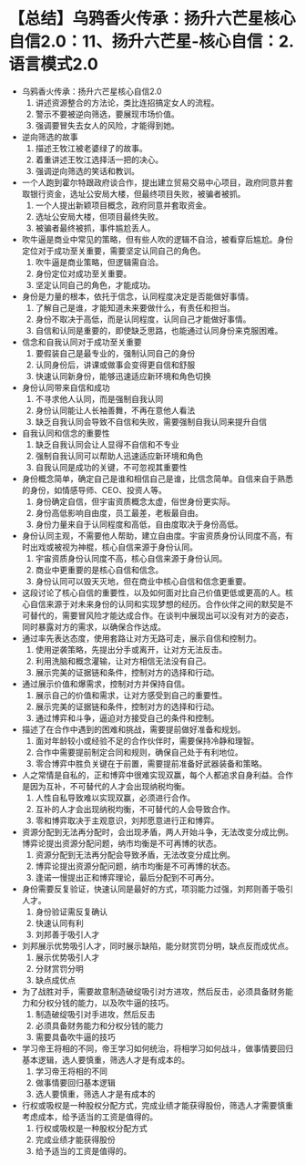 # 【总结】乌鸦香火传承：扬升六芒星核心自信2.0：11、扬升六芒星-核心自信：2.语言模式2.0

-   乌鸦香火传承：扬升六芒星核心自信2.0
    1.  讲述资源整合的方法论，类比连招搞定女人的流程。
    2.  警示不要被逆向筛选，要展现市场价值。
    3.  强调要冒失去女人的风险，才能得到她。
-   逆向筛选的故事
    1.  描述王牧江被老婆绿了的故事。
    2.  着重讲述王牧江选择活一把的决心。
    3.  强调逆向筛选的笑话和教训。
-   一个人跑到霍尔特跟政府谈合作，提出建立贸易交易中心项目，政府同意并套取银行资金，选址公安局大楼，但最终项目失败，被骗者被抓。
    1.  一个人提出新颖项目概念，政府同意并套取资金。
    2.  选址公安局大楼，但项目最终失败。
    3.  被骗者最终被抓，事件尴尬丢人。
-   吹牛逼是商业中常见的策略，但有些人吹的逻辑不自洽，被看穿后尴尬。身份定位对于成功至关重要，需要坚定认同自己的角色。
    1.  吹牛逼是商业策略，但逻辑需自洽。
    2.  身份定位对成功至关重要。
    3.  坚定认同自己的角色，才能成功。
-   身份是力量的根本，依托于信念，认同程度决定是否能做好事情。
    1.  了解自己是谁，才能知道未来要做什么，有责任和担当。
    2.  身份不取决于高低，而是认同程度，认同自己才能做好事情。
    3.  自信和认同是重要的，即使缺乏思路，也能通过认同身份来克服困难。
-   信念和自我认同对于成功至关重要
    1.  要假装自己是最专业的，强制认同自己的身份
    2.  认同身份后，讲课或做事会变得更自信和舒服
    3.  快速认同新身份，能够迅速适应新环境和角色切换
-   身份认同带来自信和成功
    1.  不寻求他人认同，而是强制自我认同
    2.  身份认同能让人长袖善舞，不再在意他人看法
    3.  缺乏自我认同会导致不自信和失败，需要强制自我认同来提升自信
-   自我认同和信念的重要性
    1.  缺乏自我认同会让人显得不自信和不专业
    2.  强制自我认同可以帮助人迅速适应新环境和角色
    3.  自我认同是成功的关键，不可忽视其重要性
-   身份概念简单，确定自己是谁和相信自己是谁，比信念简单。自信来自于熟悉的身份，如情感导师、CEO、投资人等。
    1.  身份确定自信，但宇宙资质概念太虚，俗世身份更实际。
    2.  身份高低影响自由度，员工最差，老板最自由。
    3.  身份力量来自于认同程度和高低，自由度取决于身份高低。
-   身份认同主观，不需要他人帮助，建立自由度。宇宙资质身份认同度不高，有时出戏或被视为神棍，核心自信来源于身份认同。
    1.  宇宙资质身份认同度不高，核心自信来源于身份认同。
    2.  商业中更重要的是核心自信和信念。
    3.  身份认同可以毁天灭地，但在商业中核心自信和信念更重要。
-   这段讨论了核心自信的重要性，以及如何面对比自己价值更低或更高的人。核心自信来源于对未来身份的认同和实现梦想的经历。合作伙伴之间的默契是不可替代的，需要冒风险才能达成合作。在谈判中展现出可以没有对方的姿态，同时暴露对方的需求，以确保合作达成。
-   通过率先表达态度，使用套路让对方无路可走，展示自信和控制力。
    1.  使用逆袭策略，先提出分手或离开，让对方无法反击。
    2.  利用洗脑和概念灌输，让对方相信无法没有自己。
    3.  展示完美的证据链和条件，控制对方的选择和行动。
-   通过展示价值和爆需求，控制对方并保持自信。
    1.  展示自己的价值和需求，让对方感受到自己的重要性。
    2.  展示完美的证据链和条件，控制对方的选择和行动。
    3.  通过博弈和斗争，逼迫对方接受自己的条件和控制。
-   描述了在合作中遇到的困难和挑战，需要提前做好准备和规划。
    1.  面对年龄较小或经验不足的合作伙伴时，需要保持冷静和理智。
    2.  合作中需要提前制定合同和规则，确保自己处于有利地位。
    3.  零合博弈中胜负关键在于前置，需要提前准备好武器装备和策略。
-   人之常情是自私的，正和博弈中很难实现双赢，每个人都追求自身利益。合作是因为互补，不可替代的人才会出现纳税均衡。
    1.  人性自私导致难以实现双赢，必须进行合作。
    2.  互补的人才会出现纳税均衡，不可替代的人会导致合作。
    3.  零和博弈取决于主观意识，刘邦愿意进行正和博弈。
-   资源分配到无法再分配时，会出现矛盾，两人开始斗争，无法改变分成比例。博弈论提出资源分配问题，纳市均衡是不可再博的状态。
    1.  资源分配到无法再分配会导致矛盾，无法改变分成比例。
    2.  博弈论提出资源分配问题，纳市均衡是不可再博的状态。
    3.  逢诺一慢提出正和博弈理论，最后分配到不可再分。
-   身份需要反复验证，快速认同是最好的方式，项羽能力过强，刘邦则善于吸引人才。
    1.  身份验证需反复确认
    2.  快速认同有利
    3.  刘邦善于吸引人才
-   刘邦展示优势吸引人才，同时展示缺陷，能分财赏罚分明，缺点反而成优点。
    1.  展示优势吸引人才
    2.  分财赏罚分明
    3.  缺点成优点
-   为了战胜对手，需要故意制造破绽吸引对方进攻，然后反击，必须具备财务能力和分权分钱的能力，以及吹牛逼的技巧。
    1.  制造破绽吸引对手进攻，然后反击
    2.  必须具备财务能力和分权分钱的能力
    3.  需要具备吹牛逼的技巧
-   学习帝王将相的不同，帝王学习如何统治，将相学习如何战斗，做事情要回归基本逻辑，选人要慎重，筛选人才是有成本的。
    1.  学习帝王将相的不同
    2.  做事情要回归基本逻辑
    3.  选人要慎重，筛选人才是有成本的
-   行权或吸权是一种股权分配方式，完成业绩才能获得股份，筛选人才需要慎重考虑成本，给予适当的工资是值得的。
    1.  行权或吸权是一种股权分配方式
    2.  完成业绩才能获得股份
    3.  给予适当的工资是值得的。